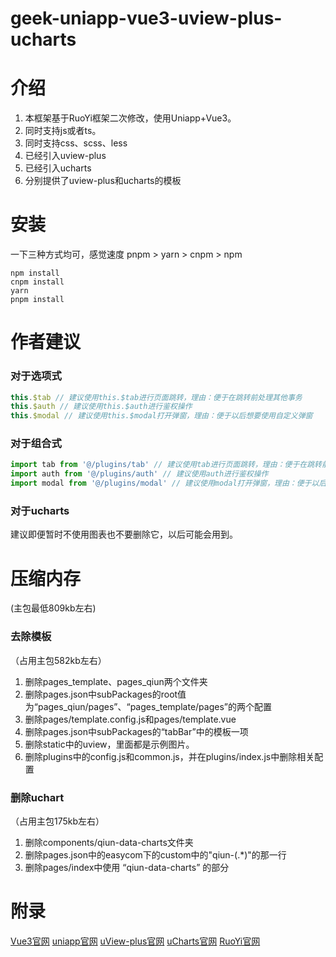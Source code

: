 # geek-uniapp-vue3-uview-plus-ucharts

# 介绍
1. 本框架基于RuoYi框架二次修改，使用Uniapp+Vue3。
2. 同时支持js或者ts。
3. 同时支持css、scss、less
4. 已经引入uview-plus
5. 已经引入ucharts
6. 分别提供了uview-plus和ucharts的模板

# 安装

一下三种方式均可，感觉速度 pnpm > yarn > cnpm > npm

```shell
npm install
cnpm install
yarn
pnpm install
```

# 作者建议

### 对于选项式

```js
this.$tab // 建议使用this.$tab进行页面跳转，理由：便于在跳转前处理其他事务
this.$auth // 建议使用this.$auth进行鉴权操作
this.$modal // 建议使用this.$modal打开弹窗，理由：便于以后想要使用自定义弹窗
```

### 对于组合式

```js
import tab from '@/plugins/tab' // 建议使用tab进行页面跳转，理由：便于在跳转前处理其他事务
import auth from '@/plugins/auth' // 建议使用auth进行鉴权操作
import modal from '@/plugins/modal' // 建议使用modal打开弹窗，理由：便于以后想要使用自定义弹窗
```

### 对于ucharts

建议即便暂时不使用图表也不要删除它，以后可能会用到。

# 压缩内存

(主包最低809kb左右)

### 去除模板

（占用主包582kb左右）

1. 删除pages_template、pages_qiun两个文件夹
2. 删除pages.json中subPackages的root值为“pages_qiun/pages”、“pages_template/pages”的两个配置
3. 删除pages/template.config.js和pages/template.vue
4. 删除pages.json中subPackages的“tabBar”中的模板一项
5. 删除static中的uview，里面都是示例图片。
6. 删除plugins中的config.js和common.js，并在plugins/index.js中删除相关配置

### 删除uchart

（占用主包175kb左右）

1. 删除components/qiun-data-charts文件夹
2. 删除pages.json中的easycom下的custom中的"qiun-(.*)"的那一行
3. 删除pages/index中使用 “qiun-data-charts” 的部分

# 附录

[Vue3官网](https://cn.vuejs.org/)
[uniapp官网](https://uniapp.dcloud.net.cn/)
[uView-plus官网](https://uiadmin.net/uview-plus/)
[uCharts官网](https://www.ucharts.cn/v2/#/)
[RuoYi官网](http://ruoyi.vip/)

